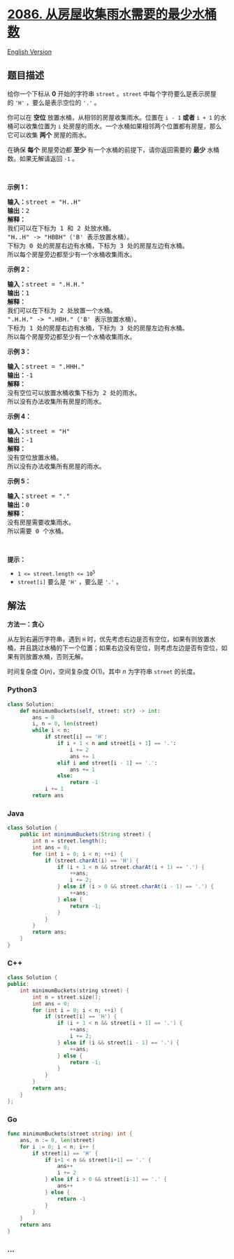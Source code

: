 # [2086. 从房屋收集雨水需要的最少水桶数](https://leetcode.cn/problems/minimum-number-of-buckets-required-to-collect-rainwater-from-houses)

[English Version](/solution/2000-2099/2086.Minimum%20Number%20of%20Buckets%20Required%20to%20Collect%20Rainwater%20from%20Houses/README_EN.md)

## 题目描述

<!-- 这里写题目描述 -->

<p>给你一个下标从 <strong>0</strong>&nbsp;开始的字符串&nbsp;<code>street</code>&nbsp;。<code>street</code>&nbsp;中每个字符要么是表示房屋的&nbsp;<code>'H'</code> ，要么是表示空位的&nbsp;<code>'.'</code>&nbsp;。</p>

<p>你可以在 <strong>空位</strong>&nbsp;放置水桶，从相邻的房屋收集雨水。位置在 <code>i - 1</code>&nbsp;<strong>或者</strong> <code>i + 1</code>&nbsp;的水桶可以收集位置为 <code>i</code>&nbsp;处房屋的雨水。一个水桶如果相邻两个位置都有房屋，那么它可以收集 <strong>两个</strong> 房屋的雨水。</p>

<p>在确保 <strong>每个</strong>&nbsp;房屋旁边都 <strong>至少</strong>&nbsp;有一个水桶的前提下，请你返回需要的 <strong>最少</strong>&nbsp;水桶数。如果无解请返回 <code>-1</code>&nbsp;。</p>

<p>&nbsp;</p>

<p><strong>示例 1：</strong></p>

<pre><b>输入：</b>street = "H..H"
<b>输出：</b>2
<strong>解释：</strong>
我们可以在下标为 1 和 2 处放水桶。
"H..H" -&gt; "HBBH"（'B' 表示放置水桶）。
下标为 0 处的房屋右边有水桶，下标为 3 处的房屋左边有水桶。
所以每个房屋旁边都至少有一个水桶收集雨水。
</pre>

<p><strong>示例 2：</strong></p>

<pre><b>输入：</b>street = ".H.H."
<b>输出：</b>1
<strong>解释：</strong>
我们可以在下标为 2 处放置一个水桶。
".H.H." -&gt; ".HBH."（'B' 表示放置水桶）。
下标为 1 处的房屋右边有水桶，下标为 3 处的房屋左边有水桶。
所以每个房屋旁边都至少有一个水桶收集雨水。
</pre>

<p><strong>示例 3：</strong></p>

<pre><b>输入：</b>street = ".HHH."
<b>输出：</b>-1
<strong>解释：</strong>
没有空位可以放置水桶收集下标为 2 处的雨水。
所以没有办法收集所有房屋的雨水。
</pre>

<p><strong>示例 4：</strong></p>

<pre><b>输入：</b>street = "H"
<b>输出：</b>-1
<strong>解释：</strong>
没有空位放置水桶。
所以没有办法收集所有房屋的雨水。
</pre>

<p><strong>示例 5：</strong></p>

<pre><b>输入：</b>street = "."
<b>输出：</b>0
<strong>解释：</strong>
没有房屋需要收集雨水。
所以需要 0 个水桶。
</pre>

<p>&nbsp;</p>

<p><strong>提示：</strong></p>

<ul>
	<li><code>1 &lt;= street.length &lt;= 10<sup>5</sup></code></li>
	<li><code>street[i]</code>&nbsp;要么是&nbsp;<code>'H'</code>&nbsp;，要么是&nbsp;<code>'.'</code> 。</li>
</ul>

## 解法

<!-- 这里可写通用的实现逻辑 -->

**方法一：贪心**

从左到右遍历字符串，遇到 `H` 时，优先考虑右边是否有空位，如果有则放置水桶，并且跳过水桶的下一个位置；如果右边没有空位，则考虑左边是否有空位，如果有则放置水桶，否则无解。

时间复杂度 $O(n)$，空间复杂度 $O(1)$。其中 $n$ 为字符串 `street` 的长度。

<!-- tabs:start -->

### **Python3**

<!-- 这里可写当前语言的特殊实现逻辑 -->

```python
class Solution:
    def minimumBuckets(self, street: str) -> int:
        ans = 0
        i, n = 0, len(street)
        while i < n:
            if street[i] == 'H':
                if i + 1 < n and street[i + 1] == '.':
                    i += 2
                    ans += 1
                elif i and street[i - 1] == '.':
                    ans += 1
                else:
                    return -1
            i += 1
        return ans
```

### **Java**

<!-- 这里可写当前语言的特殊实现逻辑 -->

```java
class Solution {
    public int minimumBuckets(String street) {
        int n = street.length();
        int ans = 0;
        for (int i = 0; i < n; ++i) {
            if (street.charAt(i) == 'H') {
                if (i + 1 < n && street.charAt(i + 1) == '.') {
                    ++ans;
                    i += 2;
                } else if (i > 0 && street.charAt(i - 1) == '.') {
                    ++ans;
                } else {
                    return -1;
                }
            }
        }
        return ans;
    }
}
```

### **C++**

```cpp
class Solution {
public:
    int minimumBuckets(string street) {
        int n = street.size();
        int ans = 0;
        for (int i = 0; i < n; ++i) {
            if (street[i] == 'H') {
                if (i + 1 < n && street[i + 1] == '.') {
                    ++ans;
                    i += 2;
                } else if (i && street[i - 1] == '.') {
                    ++ans;
                } else {
                    return -1;
                }
            }
        }
        return ans;
    }
};
```

### **Go**

```go
func minimumBuckets(street string) int {
	ans, n := 0, len(street)
	for i := 0; i < n; i++ {
		if street[i] == 'H' {
			if i+1 < n && street[i+1] == '.' {
				ans++
				i += 2
			} else if i > 0 && street[i-1] == '.' {
				ans++
			} else {
				return -1
			}
		}
	}
	return ans
}
```

### **...**

```

```

<!-- tabs:end -->
